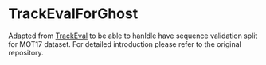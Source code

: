 
# TrackEvalForGhost
Adapted from [TrackEval](https://github.com/JonathonLuiten/TrackEval) to be able to hanldle have sequence validation split for MOT17 dataset. For detailed introduction please refer to the original repository.